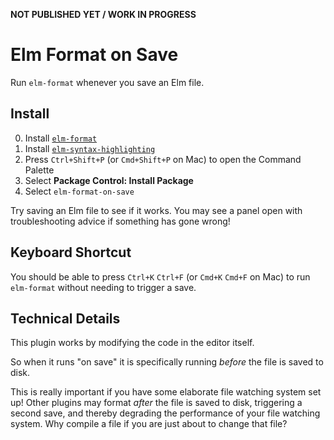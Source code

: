 **NOT PUBLISHED YET / WORK IN PROGRESS**


# Elm Format on Save

Run `elm-format` whenever you save an Elm file.


## Install

0. Install [`elm-format`](https://github.com/avh4/elm-format)
1. Install [`elm-syntax-highlighting`](https://github.com/evancz/elm-syntax-highlighting)
2. Press `Ctrl+Shift+P` (or `Cmd+Shift+P` on Mac) to open the Command Palette
3. Select **Package Control: Install Package**
4. Select `elm-format-on-save`

Try saving an Elm file to see if it works. You may see a panel open with troubleshooting advice if something has gone wrong!


## Keyboard Shortcut

You should be able to press `Ctrl+K` `Ctrl+F` (or `Cmd+K` `Cmd+F` on Mac) to run `elm-format` without needing to trigger a save.


## Technical Details

This plugin works by modifying the code in the editor itself.

So when it runs "on save" it is specifically running _before_ the file is saved to disk.

This is really important if you have some elaborate file watching system set up! Other plugins may format _after_ the file is saved to disk, triggering a second save, and thereby degrading the performance of your file watching system. Why compile a file if you are just about to change that file?
